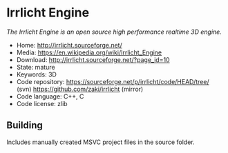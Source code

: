 # Irrlicht Engine

_The Irrlicht Engine is an open source high performance realtime 3D engine._

- Home: http://irrlicht.sourceforge.net/
- Media: https://en.wikipedia.org/wiki/Irrlicht_Engine
- Download: http://irrlicht.sourceforge.net/?page_id=10
- State: mature
- Keywords: 3D
- Code repository: https://sourceforge.net/p/irrlicht/code/HEAD/tree/ (svn) https://github.com/zaki/irrlicht (mirror)
- Code language: C++, C
- Code license: zlib

## Building

Includes manually created MSVC project files in the source folder.

